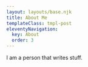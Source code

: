 ```yaml
---
layout: layouts/base.njk
title: About Me
templateClass: tmpl-post
eleventyNavigation:
  key: About
  order: 3
---
```



I am a person that writes stuff.
